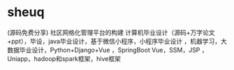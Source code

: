 # sheuq
(源码免费分享) 社区网格化管理平台的构建 计算机毕业设计（源码+万字论文+ppt），毕设，java毕业设计，基于微信小程序，小程序毕业设计 ，机器学习，大数据毕业设计，Python+Django+Vue ，SpringBoot Vue，SSM，JSP ，Uniapp，hadoop和spark框架，hive框架
